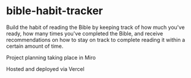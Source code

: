 # bible-habit-tracker
Build the habit of reading the Bible by keeping track of how much you've ready, how many times you've completed the Bible, and receive recommendations on how to stay on track to complete reading it within a certain amount of time.

Project planning taking place in Miro

Hosted and deployed via Vercel
